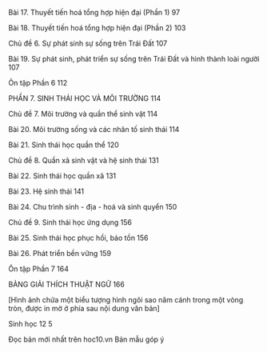Bài 17. Thuyết tiến hoá tổng hợp hiện đại (Phần 1) 97

Bài 18. Thuyết tiến hoá tổng hợp hiện đại (Phần 2) 103

Chủ đề 6. Sự phát sinh sự sống trên Trái Đất 107

Bài 19. Sự phát sinh, phát triển sự sống trên Trái Đất và hình thành loài người 107

Ôn tập Phần 6 112

PHẦN 7. SINH THÁI HỌC VÀ MÔI TRƯỜNG 114

Chủ đề 7. Môi trường và quần thể sinh vật 114

Bài 20. Môi trường sống và các nhân tố sinh thái 114

Bài 21. Sinh thái học quần thể 120

Chủ đề 8. Quần xã sinh vật và hệ sinh thái 131

Bài 22. Sinh thái học quần xã 131

Bài 23. Hệ sinh thái 141

Bài 24. Chu trình sinh - địa - hoá và sinh quyển 150

Chủ đề 9. Sinh thái học ứng dụng 156

Bài 25. Sinh thái học phục hồi, bảo tồn 156

Bài 26. Phát triển bền vững 159

Ôn tập Phần 7 164

BẢNG GIẢI THÍCH THUẬT NGỮ 166

[Hình ảnh chứa một biểu tượng hình ngôi sao năm cánh trong một vòng tròn, được in mờ ở phía sau nội dung văn bản]

Sinh học 12 5

Đọc bản mới nhất trên hoc10.vn Bản mẫu góp ý